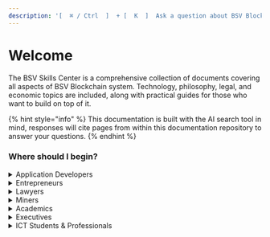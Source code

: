 ```yaml
---
description: '[  ⌘ / Ctrl  ]  + [  K  ]  Ask a question about BSV Blockchain'
---
```


# Welcome

The BSV Skills Center is a comprehensive collection of documents covering all aspects of BSV Blockchain system. Technology, philosophy, legal, and economic topics are included, along with practical guides for those who want to build on top of it.

{% hint style="info" %}
This documentation is built with the AI search tool in mind, responses will cite pages from within this documentation repository to answer your questions.
{% endhint %}

### Where should I begin?

<details>

<summary>Application Developers</summary>

[Demo Catalogue](https://hub.bsvblockchain.org/demos-and-onboardings/demo-solutions/demos)

[Quick Start](intro/quick-start.md)

[Mockchain](guides/local-blockchain-stack/mockchain.md)

[Example Verifying Beef.md](guides/sdks/ts/examples/EXAMPLE_VERIFYING_BEEF.md)

[Academy: BSV Basics - Protocol and Design](https://hub.bsvblockchain.org/bsv-skills-center/~/changes/149/bsv-academy/bsv-basics-protocol-and-design)

[Academy: Hash Functions](https://hub.bsvblockchain.org/bsv-academy/bsv-academy/bitcoin-primitives-hash-functions)

[Academy: Merkle Trees](https://hub.bsvblockchain.org/bsv-skills-center/~/changes/149/bsv-academy/merkle-trees)

[Academy: Digital Signatures](https://hub.bsvblockchain.org/bsv-skills-center/~/changes/149/bsv-academy/digital-signatures)

[Academy: Deep Dive into the BSV blockchain](https://hub.bsvblockchain.org/bsv-skills-center/bsv-academy/deep-dive-in-bsv-blockchain)&#x20;

* [Who is the BSV Association](https://hub.bsvblockchain.org/bsv-skills-center/bsv-academy/deep-dive-in-bsv-blockchain/the-bsv-associations-mission-and-impact)
* [Overview of BSV: Stability, Scalability, and Security for Business Success](https://hub.bsvblockchain.org/bsv-skills-center/bsv-academy/deep-dive-in-bsv-blockchain/the-bsv-blockchain-unlock-stability-scalability-and-security-for-business-success)
* [BSV: Network Topology and Teranode Dynamics](https://hub.bsvblockchain.org/bsv-skills-center/bsv-academy/deep-dive-in-bsv-blockchain/bsv-blockchain-network-topology-and-teranode-dynamics)
* [BSV Consensus Model](https://hub.bsvblockchain.org/bsv-skills-center/bsv-academy/deep-dive-in-bsv-blockchain/bsv-blockchain-network-topology-and-teranode-dynamics)
* [Supply Policies and Reward Mechanisms](https://hub.bsvblockchain.org/bsv-skills-center/bsv-academy/deep-dive-in-bsv-blockchain/supply-policies-and-reward-mechanisms)
* [UTXO Model](https://hub.bsvblockchain.org/bsv-skills-center/bsv-academy/deep-dive-in-bsv-blockchain/utxo-model-unlock-transaction-efficiency-and-privacy)
* [Data Storage on BSV](bsv-academy/deep-dive-in-bsv-blockchain/the-hybrid-approach-optimize-data-storage-on-the-bsv-blockchain/data-storage-on-bsv-blockchain.md)
* [Identity on BSV](bsv-academy/deep-dive-in-bsv-blockchain/identity-unlocking-the-power-of-bsv-blockchain/identity-on-the-bsv-blockchain.md)
* [Tokens & Smart Contracts](https://hub.bsvblockchain.org/bsv-skills-center/bsv-academy/deep-dive-in-bsv-blockchain/the-power-of-tokens-and-smart-contracts)
* [Case studies](https://hub.bsvblockchain.org/bsv-skills-center/bsv-academy/deep-dive-in-bsv-blockchain/bsv-case-studies)
* [Intern or Collab on a POC](bsv-academy/deep-dive-in-bsv-blockchain/innovate-and-collaborate-on-the-bsv-blockchain/build-your-project-on-the-bsv-blockchain.md)

</details>

<details>

<summary>Entrepreneurs</summary>

[What Can I do?](what-can-i-do/)

[Demo Catalogue](https://hub.bsvblockchain.org/demos-and-onboardings/demo-solutions/demos)

[The benefits of BSV Blockchain](bsv-skills-center/the-benefits-of-bsv-blockchain.md)

[Event tickets](guides/business-use-cases/event_tickets.md)

[Academy: Introduction to blockchain technology](https://hub.bsvblockchain.org/bsv-skills-center/bsv-academy/introduction-to-blockchain-technology)

[Academy: Deep Dive into the BSV blockchain](https://hub.bsvblockchain.org/bsv-skills-center/bsv-academy/deep-dive-in-bsv-blockchain)&#x20;

* [Who is the BSV Association](https://hub.bsvblockchain.org/bsv-skills-center/bsv-academy/deep-dive-in-bsv-blockchain/the-bsv-associations-mission-and-impact)
* [Overview of BSV: Stability, Scalability, and Security for Business Success](https://hub.bsvblockchain.org/bsv-skills-center/bsv-academy/deep-dive-in-bsv-blockchain/the-bsv-blockchain-unlock-stability-scalability-and-security-for-business-success)
* [Case studies](https://hub.bsvblockchain.org/bsv-skills-center/bsv-academy/deep-dive-in-bsv-blockchain/bsv-case-studies)
* [Collaborate on a POC](bsv-academy/deep-dive-in-bsv-blockchain/innovate-and-collaborate-on-the-bsv-blockchain/build-your-project-on-the-bsv-blockchain.md)



</details>

<details>

<summary>Lawyers</summary>

[Digital Signatures](bsv-skills-center/bsv-protocol-documentation/privacy/digital-signatures.md)

[Academy: Introduction to blockchain technology](https://hub.bsvblockchain.org/bsv-skills-center/bsv-academy/introduction-to-blockchain-technology)

[Academy: Identity and Privacy Foundations](https://hub.bsvblockchain.org/bsv-academy/bsv-academy/identity-and-privacy-foundations)

[Academy: Deep Dive into the BSV blockchain](https://hub.bsvblockchain.org/bsv-skills-center/bsv-academy/deep-dive-in-bsv-blockchain)&#x20;

* [Who is the BSV Association](https://hub.bsvblockchain.org/bsv-skills-center/bsv-academy/deep-dive-in-bsv-blockchain/the-bsv-associations-mission-and-impact)
* [Overview of BSV: Stability, Scalability, and Security for Business Success](https://hub.bsvblockchain.org/bsv-skills-center/bsv-academy/deep-dive-in-bsv-blockchain/the-bsv-blockchain-unlock-stability-scalability-and-security-for-business-success)
* [Data Storage on BSV](bsv-academy/deep-dive-in-bsv-blockchain/the-hybrid-approach-optimize-data-storage-on-the-bsv-blockchain/data-storage-on-bsv-blockchain.md)
* [Identity on BSV](bsv-academy/deep-dive-in-bsv-blockchain/identity-unlocking-the-power-of-bsv-blockchain/identity-on-the-bsv-blockchain.md)
* [Tokens & Smart Contracts](https://hub.bsvblockchain.org/bsv-skills-center/bsv-academy/deep-dive-in-bsv-blockchain/the-power-of-tokens-and-smart-contracts)
* [Case studies](https://hub.bsvblockchain.org/bsv-skills-center/bsv-academy/deep-dive-in-bsv-blockchain/bsv-case-studies)

</details>

<details>

<summary>Miners</summary>

[SV Node](network-topology/nodes/sv-node/installation/sv-node/)

[Academy: Bitcoin Infrastructure](https://hub.bsvblockchain.org/bsv-skills-center/~/changes/149/bsv-academy/bsv-infrastructure)

[Academy: Deep Dive into the BSV blockchain](https://hub.bsvblockchain.org/bsv-skills-center/bsv-academy/deep-dive-in-bsv-blockchain)&#x20;

* [Who is the BSV Association](https://hub.bsvblockchain.org/bsv-skills-center/bsv-academy/deep-dive-in-bsv-blockchain/the-bsv-associations-mission-and-impact)
* [Overview of BSV: Stability, Scalability, and Security for Business Success](https://hub.bsvblockchain.org/bsv-skills-center/bsv-academy/deep-dive-in-bsv-blockchain/the-bsv-blockchain-unlock-stability-scalability-and-security-for-business-success)
* [BSV: Network Topology and Teranode Dynamics](https://hub.bsvblockchain.org/bsv-skills-center/bsv-academy/deep-dive-in-bsv-blockchain/bsv-blockchain-network-topology-and-teranode-dynamics)
* [BSV Consensus Model](https://hub.bsvblockchain.org/bsv-skills-center/bsv-academy/deep-dive-in-bsv-blockchain/bsv-blockchain-network-topology-and-teranode-dynamics)
* [Data Storage on BSV](bsv-academy/deep-dive-in-bsv-blockchain/the-hybrid-approach-optimize-data-storage-on-the-bsv-blockchain/data-storage-on-bsv-blockchain.md)
* [Tokens & Smart Contracts](https://hub.bsvblockchain.org/bsv-skills-center/bsv-academy/deep-dive-in-bsv-blockchain/the-power-of-tokens-and-smart-contracts)

</details>

<details>

<summary>Academics</summary>

[Academy: Introduction to blockchain technology](https://hub.bsvblockchain.org/bsv-skills-center/bsv-academy/introduction-to-blockchain-technology)

[Academy: Bitcoin as Historical Phenomenon](https://hub.bsvblockchain.org/bsv-academy/bsv-academy/bitcoin-as-historical-phenomenon)

[Academy: Deep Dive into the BSV blockchain](https://hub.bsvblockchain.org/bsv-skills-center/bsv-academy/deep-dive-in-bsv-blockchain)&#x20;

* [Who is the BSV Association](https://hub.bsvblockchain.org/bsv-skills-center/bsv-academy/deep-dive-in-bsv-blockchain/the-bsv-associations-mission-and-impact)
* [Overview of BSV: Stability, Scalability, and Security for Business Success](https://hub.bsvblockchain.org/bsv-skills-center/bsv-academy/deep-dive-in-bsv-blockchain/the-bsv-blockchain-unlock-stability-scalability-and-security-for-business-success)
* [BSV: Network Topology and Teranode Dynamics](https://hub.bsvblockchain.org/bsv-skills-center/bsv-academy/deep-dive-in-bsv-blockchain/bsv-blockchain-network-topology-and-teranode-dynamics)
* [BSV Consensus Model](https://hub.bsvblockchain.org/bsv-skills-center/bsv-academy/deep-dive-in-bsv-blockchain/bsv-blockchain-network-topology-and-teranode-dynamics)
* [Supply Policies and Reward Mechanisms](https://hub.bsvblockchain.org/bsv-skills-center/bsv-academy/deep-dive-in-bsv-blockchain/supply-policies-and-reward-mechanisms)
* [UTXO Model](https://hub.bsvblockchain.org/bsv-skills-center/bsv-academy/deep-dive-in-bsv-blockchain/utxo-model-unlock-transaction-efficiency-and-privacy)
* [Data Storage on BSV](bsv-academy/deep-dive-in-bsv-blockchain/the-hybrid-approach-optimize-data-storage-on-the-bsv-blockchain/data-storage-on-bsv-blockchain.md)
* [Identity on BSV](bsv-academy/deep-dive-in-bsv-blockchain/identity-unlocking-the-power-of-bsv-blockchain/identity-on-the-bsv-blockchain.md)
* [Tokens & Smart Contracts](https://hub.bsvblockchain.org/bsv-skills-center/bsv-academy/deep-dive-in-bsv-blockchain/the-power-of-tokens-and-smart-contracts)
* [Case studies](https://hub.bsvblockchain.org/bsv-skills-center/bsv-academy/deep-dive-in-bsv-blockchain/bsv-case-studies)

[Academy: Identity and Privacy Foundations](https://hub.bsvblockchain.org/bsv-academy/bsv-academy/identity-and-privacy-foundations)



</details>

<details>

<summary>Executives</summary>

[Demo Catalogue](https://hub.bsvblockchain.org/demos-and-onboardings/demo-solutions/demos)

[Academy: Introduction to blockchain technology](https://hub.bsvblockchain.org/bsv-skills-center/bsv-academy/introduction-to-blockchain-technology)

[Academy: Deep Dive into the BSV blockchain](https://hub.bsvblockchain.org/bsv-skills-center/bsv-academy/deep-dive-in-bsv-blockchain)&#x20;

* [Who is the BSV Association](https://hub.bsvblockchain.org/bsv-skills-center/bsv-academy/deep-dive-in-bsv-blockchain/the-bsv-associations-mission-and-impact)
* [Overview of BSV: Stability, Scalability, and Security for Business Success](https://hub.bsvblockchain.org/bsv-skills-center/bsv-academy/deep-dive-in-bsv-blockchain/the-bsv-blockchain-unlock-stability-scalability-and-security-for-business-success)
* [Case studies](https://hub.bsvblockchain.org/bsv-skills-center/bsv-academy/deep-dive-in-bsv-blockchain/bsv-case-studies)
* [Collaborate on a POC](bsv-academy/deep-dive-in-bsv-blockchain/innovate-and-collaborate-on-the-bsv-blockchain/build-your-project-on-the-bsv-blockchain.md)

Academy: Beginner Blockchain for Executives (coming soon)

Academy: Data, Information, and Knowledge in the Digital Age - ICT (coming soon)



</details>

<details>

<summary>ICT Students &#x26; Professionals</summary>

[Academy: Introduction to blockchain technology](https://hub.bsvblockchain.org/bsv-skills-center/bsv-academy/introduction-to-blockchain-technology)

Academy: Blockchain Fundamentals - ICT (coming soon)

Academy: Data, Information, and Knowledge in the Digital Age - ICT (coming soon)

[Academy: Deep Dive into the BSV blockchain](https://hub.bsvblockchain.org/bsv-skills-center/bsv-academy/deep-dive-in-bsv-blockchain)&#x20;

* [Who is the BSV Association](https://hub.bsvblockchain.org/bsv-skills-center/bsv-academy/deep-dive-in-bsv-blockchain/the-bsv-associations-mission-and-impact)
* [Overview of BSV: Stability, Scalability, and Security for Business Success](https://hub.bsvblockchain.org/bsv-skills-center/bsv-academy/deep-dive-in-bsv-blockchain/the-bsv-blockchain-unlock-stability-scalability-and-security-for-business-success)
* [BSV: Network Topology and Teranode Dynamics](https://hub.bsvblockchain.org/bsv-skills-center/bsv-academy/deep-dive-in-bsv-blockchain/bsv-blockchain-network-topology-and-teranode-dynamics)
* [BSV Consensus Model](https://hub.bsvblockchain.org/bsv-skills-center/bsv-academy/deep-dive-in-bsv-blockchain/bsv-blockchain-network-topology-and-teranode-dynamics)
* [Supply Policies and Reward Mechanisms](https://hub.bsvblockchain.org/bsv-skills-center/bsv-academy/deep-dive-in-bsv-blockchain/supply-policies-and-reward-mechanisms)
* [UTXO Model](https://hub.bsvblockchain.org/bsv-skills-center/bsv-academy/deep-dive-in-bsv-blockchain/utxo-model-unlock-transaction-efficiency-and-privacy)
* [Data Storage on BSV](bsv-academy/deep-dive-in-bsv-blockchain/the-hybrid-approach-optimize-data-storage-on-the-bsv-blockchain/data-storage-on-bsv-blockchain.md)
* [Identity on BSV](bsv-academy/deep-dive-in-bsv-blockchain/identity-unlocking-the-power-of-bsv-blockchain/identity-on-the-bsv-blockchain.md)
* [Tokens & Smart Contracts](https://hub.bsvblockchain.org/bsv-skills-center/bsv-academy/deep-dive-in-bsv-blockchain/the-power-of-tokens-and-smart-contracts)
* [Case studies](https://hub.bsvblockchain.org/bsv-skills-center/bsv-academy/deep-dive-in-bsv-blockchain/bsv-case-studies)

</details>
